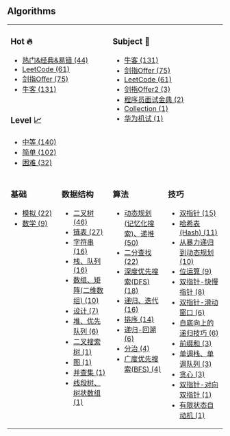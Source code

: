 ## Algorithms

<table frame="void" >
<tr>
<td colspan="2" valign="top" width="1000">

### Hot 🔥
- [热门&经典&易错 (44)](algorithms/README.md#热门经典易错-44)
- [LeetCode (61)](algorithms/README.md#leetcode-61)
- [剑指Offer (75)](algorithms/README.md#剑指offer-75)
- [牛客 (131)](algorithms/README.md#牛客-131)

</td>
<td colspan="2" rowspan="3" valign="top" width="1000">

### Subject 📓
- [牛客 (131)](algorithms/README.md#牛客-131)
- [剑指Offer (75)](algorithms/README.md#剑指offer-75)
- [LeetCode (61)](algorithms/README.md#leetcode-61)
- [剑指Offer2 (3)](algorithms/README.md#剑指offer2-3)
- [程序员面试金典 (2)](algorithms/README.md#程序员面试金典-2)
- [Collection (1)](algorithms/README.md#collection-1)
- [华为机试 (1)](algorithms/README.md#华为机试-1)

</td>
</tr>
<tr></tr>
<tr>
<td colspan="2" valign="top">

### Level 📈
- [中等 (140)](algorithms/README.md#中等-140)
- [简单 (102)](algorithms/README.md#简单-102)
- [困难 (32)](algorithms/README.md#困难-32)

</td>
</tr>
<tr></tr>
<tr>  <!-- loop TMP_TOC_TD_CATEGORY -->
<td width="1000" valign="top">

### 基础
- [模拟 (22)](algorithms/README.md#模拟-22)
- [数学 (9)](algorithms/README.md#数学-9)

</td>
<td width="1000" valign="top">

### 数据结构
- [二叉树 (46)](algorithms/README.md#二叉树-46)
- [链表 (27)](algorithms/README.md#链表-27)
- [字符串 (16)](algorithms/README.md#字符串-16)
- [栈、队列 (16)](algorithms/README.md#栈队列-16)
- [数组、矩阵(二维数组) (10)](algorithms/README.md#数组矩阵二维数组-10)
- [设计 (7)](algorithms/README.md#设计-7)
- [堆、优先队列 (6)](algorithms/README.md#堆优先队列-6)
- [二叉搜索树 (1)](algorithms/README.md#二叉搜索树-1)
- [图 (1)](algorithms/README.md#图-1)
- [并查集 (1)](algorithms/README.md#并查集-1)
- [线段树、树状数组 (1)](algorithms/README.md#线段树树状数组-1)

</td>
<td width="1000" valign="top">

### 算法
- [动态规划(记忆化搜索)、递推 (50)](algorithms/README.md#动态规划记忆化搜索递推-50)
- [二分查找 (22)](algorithms/README.md#二分查找-22)
- [深度优先搜索(DFS) (18)](algorithms/README.md#深度优先搜索dfs-18)
- [递归、迭代 (16)](algorithms/README.md#递归迭代-16)
- [排序 (14)](algorithms/README.md#排序-14)
- [递归-回溯 (6)](algorithms/README.md#递归-回溯-6)
- [分治 (4)](algorithms/README.md#分治-4)
- [广度优先搜索(BFS) (4)](algorithms/README.md#广度优先搜索bfs-4)

</td>
<td width="1000" valign="top">

### 技巧
- [双指针 (15)](algorithms/README.md#双指针-15)
- [哈希表(Hash) (11)](algorithms/README.md#哈希表hash-11)
- [从暴力递归到动态规划 (10)](algorithms/README.md#从暴力递归到动态规划-10)
- [位运算 (9)](algorithms/README.md#位运算-9)
- [双指针-快慢指针 (8)](algorithms/README.md#双指针-快慢指针-8)
- [双指针-滑动窗口 (6)](algorithms/README.md#双指针-滑动窗口-6)
- [自底向上的递归技巧 (6)](algorithms/README.md#自底向上的递归技巧-6)
- [前缀和 (3)](algorithms/README.md#前缀和-3)
- [单调栈、单调队列 (3)](algorithms/README.md#单调栈单调队列-3)
- [贪心 (3)](algorithms/README.md#贪心-3)
- [双指针-对向双指针 (1)](algorithms/README.md#双指针-对向双指针-1)
- [有限状态自动机 (1)](algorithms/README.md#有限状态自动机-1)

</td>
</tr>
</table>
